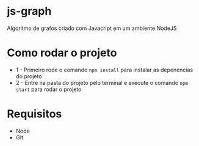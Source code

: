 # js-graph
Algoritmo de grafos criado com Javacript em um ambiente NodeJS


# Como rodar o projeto

- 1 - Primeiro rode o comando ```npm install``` para instalar as depenencias do projeto
- 2 - Entre na pasta do projeto pelo terminal e execute o comando ```npm start``` para rodar o projeto


# Requisitos

- Node
- Git
